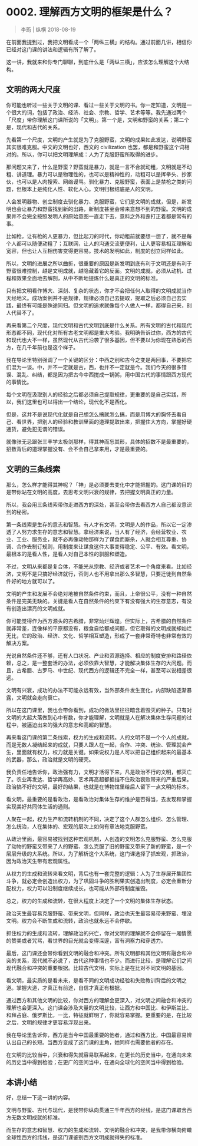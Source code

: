 # 0002. 理解西方文明的框架是什么？

> 李筠 | 纵横
2018-08-19

在前面我提到过，我把文明看成一个「两纵三横」的结构。通过前面几讲，相信你已经对这门课的讲法和逻辑有所了解了。

这一讲，我就来和你专门聊聊，到底什么是「两纵三横」，应该怎么理解这个大结构。

## 文明的两大尺度

你可能也听过一些关于文明的课、看过一些关于文明的书。你一定知道，文明是一个很大的词，包括了政治、经济、社会、宗教、哲学、艺术等等。我先通过两个「尺度」带你理解这门课所说的「文明」。第一个是，文明和野蛮的关系；第二个是，现代和古代的关系。

先看第一个尺度，文明的产生就是为了克服野蛮，文明的成果如此发达，说明野蛮其实很难克服。中文的文明也好，西文的 civilization 也罢，都是和野蛮这个词相对的。所以，你可以把文明理解成：人为了克服野蛮所取得的进步。

那问题又来了，什么是野蛮？野蛮就是暴力，就是一言不合就动粗，文明就是不动粗、讲道理。暴力可以是物理性的，也可以是精神性的，动粗可以是挥拳头、抄家伙，也可以是人肉搜索、网络谩骂。驯化暴力、克服野蛮，表面上是禁枪之类的问题，但根本上是纯化人性、软化人心。文明归根结底是人的文明。

人会发明器物、创立制度去驯化暴力、克服野蛮，它们是文明的成就，但是，新发明也会让暴力和野蛮找到新的出路，新制度甚至会带来意想不到的野蛮。文明的成果并不会完全按照发明人的原始意图一直走下去，意料之外和歪打正着都是常有的事。

比如枪，让有枪的人更暴力，但比起刀的时代，你动粗前就要想一想了，就不是每个人都可以随便动粗了；互联网，让人的沟通交流更便利，让人更容易相互理解和宽容，但也让人互相伤害变得更容易。技术的发明如此，制度的创立同样如此。

所以，文明的进展之所以曲折，很重要的原因是新发明到底有利于文明还是有利于野蛮很难控制，越是文明成就，越隐藏着它的反面。文明的成就，必须从动机、过程和效果全面地去解剖，从中不断地提炼什么是真正的文明的标准。

只有把文明看作博大、深刻、复杂的状态，你才不会把任何人取得的文明成就当作天经地义。成功案例并不是规律，规律必须自己去提取，提取之后必须自己去实践，最终有可能是殊途同归。但文明的追求就像每个人做人一样，都得自己来，别人代替不了。

再来看第二个尺度，现代文明和古代文明到底是什么关系。所有文明的古代和现代形态都不同，现代化对所有古老文明都是重大考验。我明确告诉过你，西方的古代和现代也大不一样，虽然现代从古代沿袭了很多基因，但不要以为你现在熟悉的西方，在几千年前也是这个样子。

我在导论里特别强调了一个关键的区分：中西之别和古今之变是两回事，不要把它们混为一谈。中，并不一定就是古，西，也并不一定就是今。我们今天的很多错误、混乱、纠结，都是因为把古今中西搅成一锅粥，用中国古代的事情跟西方现代的事情比。

每个文明在汲取别人的经验之后都必须自己提取规律，更重要的是自己实践，所以，我们这里也可以得出一个结论，现代化不是西化。

但是，这并不是说现代化就是自己想怎么搞就怎么搞，而是用博大的胸怀去看自己、看世界，把别人的经验和教训里面的道理提取出来，把握住大方向，掌握好硬通货，避免犯无谓的错误。

就像张无忌跟张三丰学太极剑那样，得其神而忘其形，具体的招数不是最重要的，招数背后的道理掌握没有、会不会自己拿来用，才是最重要的。

## 文明的三条线索

那么，怎么样才能得其神呢？「神」是必须要去变化中才能把握的。这门课的目的是带你站在文明的高度，去思考文明兴衰的规律，去把握文明真正的力量。

所以，我会用三条线索带你走进西方的深处，甚至会带你去看西方人自己都没意识到的秘密。

第一条线索是生存的意志和智慧。有人才有文明，文明是人的作品，所以它一定渗透了人努力求生存的意志和智慧。拿经济来说，当人有了经济，会经营牧业、农业、工业、服务业，就不必再像动物那样为了谋食而厮杀，人就会相互尊重、协调、合作去制订规则，用制度来让谋食这件大事变得稳定、公平、有效。看文明，最根本的是看人性，是看人对自己本性的驯服和塑造。

不过，文明从来都是复合体，不能光从宗教、经济或者艺术一个角度来看。比如经济，文明不是只搞好经济就行，否则人也不用拿出那么多智慧，只要迁徙到自然条件好的地方就可以了。

文明的产生和发展不会绝对地被自然条件约束，而且，上帝很公平，没有一种自然条件是完美无缺的。关键是看人在自然条件的约束下有没有强大的生存意志，有没有创造出漂亮的文明成就。

你可能觉得作为西方源头的古希腊，非常灿烂辉煌。但实际上，古希腊的自然条件就非常差，连像样的平原都没有，粮食自给都成问题，但它取得的文明成就却灿烂无比，它的政治、经济、文化、哲学相互塑造，形成了一套非常奇特也非常有效的解决方案。

光说自然条件还不够，还有人口状况、产业和资源选择、相应的制度安排和路径依赖，总之，是一整套活的办法，必须依靠大智慧，才能解决集体生存的大问题。而且，古希腊、古罗马、中世纪、现代西方的逻辑还不完全一样，甚至可以说相差很远。

文明有兴衰，成功的办法不可能永远有效，当外部条件发生变化，内部缺陷逐渐暴露，文明就会走向衰亡。

所以在这门课里，我也会带你看到，成功的做法里往往暗含着毁灭的种子。只有对文明的大起大落做到心中有数，你才能理解，文明就是人在解决集体生存问题的过程中，被逼迫出来的强大的意志和高超的智慧。

再来看这门课的第二条线索，权力的生成和流转。人的文明不是一个个人的成就，而是无数人凝结起来的成就，只要人跟人在一起，合作、冲突、统治、管理就会产生，里面就有权力，权力就是关键。如果说权力是人可以把自己组织起来的最基本的武器，那么，政治就是文明的硬壳。

我负责任地告诉你，政治强有力，文明才活得下来，凡是政治不行的文明，都灭亡了。农业再发达、哲学再高妙、艺术再高超都抵挡不住政治衰败带来的严重后果。政治搞不好的文明，最好的结果，也就是在博物馆里给后人留下一点文明的标本。

看文明，最重要的是看政治，是看政治对集体生存的维护是否得当，去发现和掌握实现美好共同体生活的通则。

人聚在一起，权力生产和流转机制的不同，决定了这个人群怎么组织、怎么管理、怎么统治，人在集体的、宏观的层次上如何有章法地克服野蛮。

从政治里面，最容易被找到这种宏观机制，人创造的文明怎么克服野蛮、怎么克服了动物的野蛮又带来了人的野蛮、怎么克服了旧的野蛮又带来了新的野蛮，是一个层层升级的大系统。所以，为了解析这个大系统，这门课选择了抓宏观，抓政治，因为政治天生带有宏观属性。

从权力的生成和流转来看文明，背后也有一套完整的逻辑：人为了生存展开集团性斗争，就必定会创造出权力，为了巩固斗争的胜利果实创造出制度，必定会重新分配权力，权力可以沿制度继续成长，也可能从外部将制度摧毁。

总之，权力的生成和流转，在很大程度上决定了一个文明的集体生存状态。

政治天生最容易克服野蛮、带来文明，但同样，政治也天生最容易带来野蛮、埋没文明。权力会不断生成和流转，政治也就永远不会停歇。

抓住权力的生成和流转，理解政治的兴亡，你对文明的理解就不会停留在一厢情愿的赞美或者咒骂，看世界的目光就会变得深邃，富有洞察力和穿透力。

最后，这门课还会带你看到文明的融合和冲突。所有文明都和其他文明有融合和冲突的关系，现代就不必说了，古代这种事情也不少。而进行比较，是理解它们之间现代融合和冲突的重要根据。比较古代文明，实际上是在比对不同文明的基因。

看文明，最实质的是看未来，是看不同的文明成功经验和失败教训背后的文明之道。掌握大道，才真正有前途，自信才真正有根据。

通过西方和其他文明的比较，你对西方的理解会更深入，对文明之间融合和冲突的理解也会更深入。这门课会涉及大量的文明比较，让西方和中国比、和伊斯兰比、和拜占庭、俄罗斯比，一比，特征就鲜明了，你就容易掌握。更重要的是，在比较之后，文明的规律才更容易浮现出来。

我在导论里告诉你，西方是当今中国最重要的他者，通过和西方比，中国最容易辨认出自己的长短。当西方变成了这门课的主角，她同样也需要他者的存在。

在文明的比较当中，兴衰和得失就容易联系起来，在更长的历史当中，在通向未来的历史当中得到检验；在更广的空间当中，在通向全球化的空间当中得到检验。

## 本讲小结

好，总结一下这一讲的内容。

文明与野蛮、古代与现代，是我带你纵向贯通三千年西方的经线，是这门课取舍西方无数文明成就的标准。

而生存的意志和智慧、权力的生成和流转、文明的融合和冲突，是我带你横向俯瞰全球性西方的纬线，是这门课鉴别西方文明成就得失的标准。





